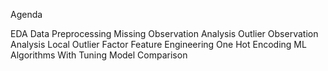 Agenda 

EDA
Data Preprocessing
Missing Observation Analysis
Outlier Observation Analysis
Local Outlier Factor
Feature Engineering
One Hot Encoding
ML Algorithms With Tuning
Model Comparison
